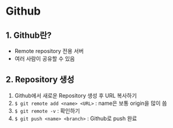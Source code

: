 # Github

## 1. Github란?

- Remote repository 전용 서버
- 여러 사람이 공유할 수 있음



## 2. Repository 생성

1. Github에서 새로운 Repository 생성 후 URL 복사하기
2. `$ git remote add <name> <URL>` : name은 보통 origin을 많이 씀
3. `$ git remote -v` : 확인하기
4. `$ git push <name> <branch>` : Github로 push 완료